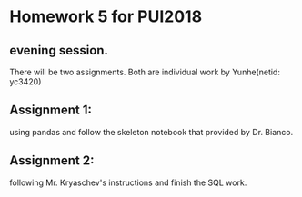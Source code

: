 # Homework 5 for PUI2018
## evening session.  
There will be two assignments. Both are individual work by Yunhe(netid: yc3420)
## Assignment 1:  
using pandas and follow the skeleton notebook that provided by Dr. Bianco.
  
## Assignment 2:  
following Mr. Kryaschev's instructions and finish the SQL work.
